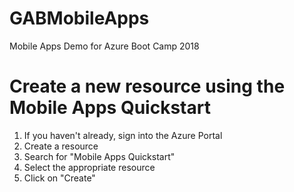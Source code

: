 # GABMobileApps
Mobile Apps Demo for Azure Boot Camp 2018

# Create a new resource using the Mobile Apps Quickstart

1. If you haven't already, sign into the Azure Portal
2. Create a resource 
3. Search for "Mobile Apps Quickstart"
4. Select the appropriate resource
5. Click on "Create"



